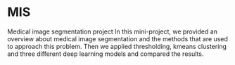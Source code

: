 # MIS
Medical image segmentation project
In this mini-project, we provided an overview about medical image segmentation 
and the methods that are used to approach this problem.
Then we applied thresholding, kmeans clustering and three different deep learning models and compared the results.
